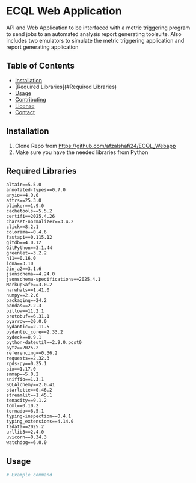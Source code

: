 # ECQL Web Application

API and Web Application to be interfaced with a metric triggering program to send jobs to an automated analysis report generating toolsuite.
Also includes two emulators to simulate the metric triggering application and report generating application

## Table of Contents
- [Installation](#installation)
- [Required Libraries](#Required Libraries)
- [Usage](#usage)
- [Contributing](#contributing)
- [License](#license)
- [Contact](#contact)

## Installation
1. Clone Repo from https://github.com/afzalshafi24/ECQL_Webapp
2. Make sure you have the needed libraries from Python

## Required Libraries
	altair==5.5.0
	annotated-types==0.7.0
	anyio==4.9.0
	attrs==25.3.0
	blinker==1.9.0
	cachetools==5.5.2
	certifi==2025.4.26
	charset-normalizer==3.4.2
	click==8.2.1
	colorama==0.4.6
	fastapi==0.115.12
	gitdb==4.0.12
	GitPython==3.1.44
	greenlet==3.2.2
	h11==0.16.0
	idna==3.10
	Jinja2==3.1.6
	jsonschema==4.24.0
	jsonschema-specifications==2025.4.1
	MarkupSafe==3.0.2
	narwhals==1.41.0
	numpy==2.2.6
	packaging==24.2
	pandas==2.2.3
	pillow==11.2.1
	protobuf==6.31.1
	pyarrow==20.0.0
	pydantic==2.11.5
	pydantic_core==2.33.2
	pydeck==0.9.1
	python-dateutil==2.9.0.post0
	pytz==2025.2
	referencing==0.36.2
	requests==2.32.3
	rpds-py==0.25.1
	six==1.17.0
	smmap==5.0.2
	sniffio==1.3.1
	SQLAlchemy==2.0.41
	starlette==0.46.2
	streamlit==1.45.1
	tenacity==9.1.2
	toml==0.10.2
	tornado==6.5.1
	typing-inspection==0.4.1
	typing_extensions==4.14.0
	tzdata==2025.2
	urllib3==2.4.0
	uvicorn==0.34.3
	watchdog==6.0.0
               

## Usage
```bash
# Example command
